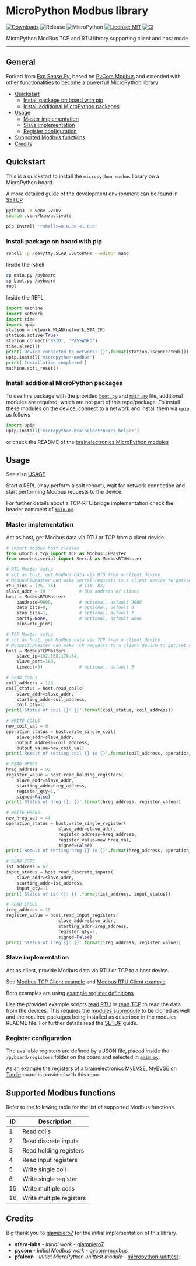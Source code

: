 # MicroPython Modbus library

[![Downloads](https://pepy.tech/badge/micropython-modbus)](https://pepy.tech/project/micropython-modbus)
![Release](https://img.shields.io/github/v/release/brainelectronics/micropython-modbus?include_prereleases&color=success)
![MicroPython](https://img.shields.io/badge/micropython-Ok-green.svg)
[![License: MIT](https://img.shields.io/badge/License-MIT-yellow.svg)](https://opensource.org/licenses/MIT)
[![CI](https://github.com/brainelectronics/micropython-modbus/actions/workflows/release.yml/badge.svg)](https://github.com/brainelectronics/micropython-modbus/actions/workflows/release.yml)

MicroPython ModBus TCP and RTU library supporting client and host mode

---------------

## General

Forked from [Exo Sense Py][ref-sferalabs-exo-sense], based on
[PyCom Modbus][ref-pycom-modbus] and extended with other functionalities to
become a powerfull MicroPython library

<!-- MarkdownTOC -->

- [Quickstart](#quickstart)
    - [Install package on board with pip](#install-package-on-board-with-pip)
    - [Install additional MicroPython packages](#install-additional-micropython-packages)
- [Usage](#usage)
    - [Master implementation](#master-implementation)
    - [Slave implementation](#slave-implementation)
    - [Register configuration](#register-configuration)
- [Supported Modbus functions](#supported-modbus-functions)
- [Credits](#credits)

<!-- /MarkdownTOC -->

## Quickstart

This is a quickstart to install the `micropython-modbus` library on a
MicroPython board.

A more detailed guide of the development environment can be found in
[SETUP](SETUP.md)

```bash
python3 -m venv .venv
source .venv/bin/activate

pip install 'rshell>=0.0.30,<1.0.0'
```

### Install package on board with pip

```bash
rshell -p /dev/tty.SLAB_USBtoUART --editor nano
```

Inside the rshell

```bash
cp main.py /pyboard
cp boot.py /pyboard
repl
```

Inside the REPL

```python
import machine
import network
import time
import upip
station = network.WLAN(network.STA_IF)
station.active(True)
station.connect('SSID', 'PASSWORD')
time.sleep(1)
print('Device connected to network: {}'.format(station.isconnected()))
upip.install('micropython-modbus')
print('Installation completed')
machine.soft_reset()
```

### Install additional MicroPython packages

To use this package with the provided [`boot.py`](boot.py) and
[`main.py`](main.py) file, additional modules are required, which are not part
of this repo/package. To install these modules on the device, connect to a
network and install them via `upip` as follows

```python
import upip
upip.install('micropython-brainelectronics-helper')
```

or check the README of the
[brainelectronics MicroPython modules][ref-github-be-mircopython-modules]

## Usage

See also [USAGE](USAGE.md)

Start a REPL (may perform a soft reboot), wait for network connection and
start performing Modbus requests to the device.

For further details about a TCP-RTU bridge implementation check the header
comment of [`main.py`](main.py).

### Master implementation

Act as host, get Modbus data via RTU or TCP from a client device

```python
# import modbus host classes
from umodbus.tcp import TCP as ModbusTCPMaster
from umodbus.serial import Serial as ModbusRTUMaster

# RTU Master setup
# act as host, get Modbus data via RTU from a client device
# ModbusRTUMaster can make serial requests to a client device to get/set data
rtu_pins = (25, 26)         # (TX, RX)
slave_addr = 10             # bus address of client
host = ModbusRTUMaster(
    baudrate=9600,          # optional, default 9600
    data_bits=8,            # optional, default 8
    stop_bits=1,            # optional, default 1
    parity=None,            # optional, default None
    pins=rtu_pins)

# TCP Master setup
# act as host, get Modbus data via TCP from a client device
# ModbusTCPMaster can make TCP requests to a client device to get/set data
host = ModbusTCPMaster(
    slave_ip=192.168.178.34,
    slave_port=180,
    timeout=5)              # optional, default 5

# READ COILS
coil_address = 123
coil_status = host.read_coils(
    slave_addr=slave_addr,
    starting_addr=coil_address,
    coil_qty=1)
print('Status of coil {}: {}'.format(coil_status, coil_address))

# WRITE COILS
new_coil_val = 0
operation_status = host.write_single_coil(
    slave_addr=slave_addr,
    output_address=coil_address,
    output_value=new_coil_val)
print('Result of setting coil {} to {}'.format(coil_address, operation_status))

# READ HREGS
hreg_address = 93
register_value = host.read_holding_registers(
    slave_addr=slave_addr,
    starting_addr=hreg_address,
    register_qty=1,
    signed=False)
print('Status of hreg {}: {}'.format(hreg_address, register_value))

# WRITE HREGS
new_hreg_val = 44
operation_status = host.write_single_register(
                    slave_addr=slave_addr,
                    register_address=hreg_address,
                    register_value=new_hreg_val,
                    signed=False)
print('Result of setting hreg {} to {}'.format(hreg_address, operation_status))

# READ ISTS
ist_address = 67
input_status = host.read_discrete_inputs(
    slave_addr=slave_addr,
    starting_addr=ist_address,
    input_qty=1)
print('Status of ist {}: {}'.format(ist_address, input_status))

# READ IREGS
ireg_address = 10
register_value = host.read_input_registers(
                    slave_addr=slave_addr,
                    starting_addr=ireg_address,
                    register_qty=2,
                    signed=False)
print('Status of ireg {}: {}'.format(ireg_address, register_value))
```

### Slave implementation

Act as client, provide Modbus data via RTU or TCP to a host device.

See [Modbus TCP Client example](examples/tcp_client_example.py) and
[Modbus RTU Client example](examples/rtu_client_example.py)

Both examples are using [example register definitions](examples/example.json)

Use the provided example scripts [read RTU](examples/read_registers_rtu.sh) or
[read TCP](examples/read_registers_tcp.sh) to read the data from the devices.
This requires the [modules submodule][ref-github-be-python-modules] to be
cloned as well and the required packages being installed as described in the
modules README file. For further details read the [SETUP](SETUP.md) guide.

### Register configuration

The available registers are defined by a JSON file, placed inside the
`/pyboard/registers` folder on the board and selected in [`main.py`](main.py).

As an [example the registers](registers/modbusRegisters-MyEVSE.json) of a
[brainelectronics MyEVSE][ref-myevse-be], [MyEVSE on Tindie][ref-myevse-tindie]
board is provided with this repo.

## Supported Modbus functions

Refer to the following table for the list of supported Modbus functions.

| ID | Description |
|----|-------------|
| 1  | Read coils |
| 2  | Read discrete inputs |
| 3  | Read holding registers |
| 4  | Read input registers |
| 5  | Write single coil |
| 6  | Write single register |
| 15 | Write multiple coils |
| 16 | Write multiple registers |

## Credits

Big thank you to [giampiero7][ref-giampiero7] for the initial implementation
of this library.

* **sfera-labs** - *Initial work* - [giampiero7][ref-sferalabs-exo-sense]
* **pycom** - *Initial Modbus work* - [pycom-modbus][ref-pycom-modbus]
* **pfalcon** - *Initial MicroPython unittest module* - [micropython-unittest][ref-pfalcon-unittest]:

<!-- Links -->
[ref-sferalabs-exo-sense]: https://github.com/sfera-labs/exo-sense-py-modbus
[ref-pycom-modbus]: https://github.com/pycom/pycom-modbus
[ref-remote-upy-shell]: https://github.com/dhylands/rshell
[ref-github-be-mircopython-modules]: https://github.com/brainelectronics/micropython-modules
[ref-github-be-python-modules]: https://github.com/brainelectronics/python-modules
[ref-myevse-be]: https://brainelectronics.de/
[ref-myevse-tindie]: https://www.tindie.com/stores/brainelectronics/
[ref-giampiero7]: https://github.com/giampiero7
[ref-pfalcon-unittest]: https://github.com/pfalcon/pycopy-lib/blob/56ebf2110f3caa63a3785d439ce49b11e13c75c0/unittest/unittest.py
